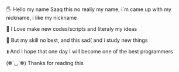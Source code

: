 🖐 Hello my name Saaq this no really my name, i`m came up with my nickname, i like my nickname  

👾 I Love make new codes/scripts and literaly my ideas  

💢 But my skill no best, and this sad( and i study new things  

⏫ And I hope that one day I will become one of the best programmers  

(❁´◡`❁) Thanks for reading this
